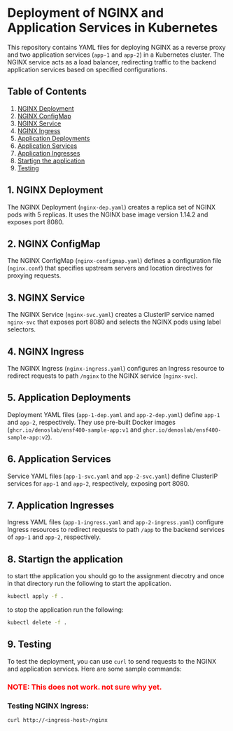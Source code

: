 # Deployment of NGINX and Application Services in Kubernetes

This repository contains YAML files for deploying NGINX as a reverse proxy and two application services (`app-1` and `app-2`) in a Kubernetes cluster. The NGINX service acts as a load balancer, redirecting traffic to the backend application services based on specified configurations.

## Table of Contents
1. [NGINX Deployment](#nginx-deployment)
2. [NGINX ConfigMap](#nginx-configmap)
3. [NGINX Service](#nginx-service)
4. [NGINX Ingress](#nginx-ingress)
5. [Application Deployments](#application-deployments)
6. [Application Services](#application-services)
7. [Application Ingresses](#application-ingresses)
8. [Startign the application](#startign-the-application)
9. [Testing](#testing)

## 1. NGINX Deployment <a name="nginx-deployment"></a>
The NGINX Deployment (`nginx-dep.yaml`) creates a replica set of NGINX pods with 5 replicas. It uses the NGINX base image version 1.14.2 and exposes port 8080.

## 2. NGINX ConfigMap <a name="nginx-configmap"></a>
The NGINX ConfigMap (`nginx-configmap.yaml`) defines a configuration file (`nginx.conf`) that specifies upstream servers and location directives for proxying requests.

## 3. NGINX Service <a name="nginx-service"></a>
The NGINX Service (`nginx-svc.yaml`) creates a ClusterIP service named `nginx-svc` that exposes port 8080 and selects the NGINX pods using label selectors.

## 4. NGINX Ingress <a name="nginx-ingress"></a>
The NGINX Ingress (`nginx-ingress.yaml`) configures an Ingress resource to redirect requests to path `/nginx` to the NGINX service (`nginx-svc`).

## 5. Application Deployments <a name="application-deployments"></a>
Deployment YAML files (`app-1-dep.yaml` and `app-2-dep.yaml`) define `app-1` and `app-2`, respectively. They use pre-built Docker images (`ghcr.io/denoslab/ensf400-sample-app:v1` and `ghcr.io/denoslab/ensf400-sample-app:v2`).

## 6. Application Services <a name="application-services"></a>
Service YAML files (`app-1-svc.yaml` and `app-2-svc.yaml`) define ClusterIP services for `app-1` and `app-2`, respectively, exposing port 8080.

## 7. Application Ingresses <a name="application-ingresses"></a>
Ingress YAML files (`app-1-ingress.yaml` and `app-2-ingress.yaml`) configure Ingress resources to redirect requests to path `/app` to the backend services of `app-1` and `app-2`, respectively.

## 8. Startign the application <a name="startign-the-applicatio"></a>
to start tthe application you should go to the assignment diecotry and once in that directory run the following to start the application.

```bash
kubectl apply -f .
```

to stop the application run the following:
```bash
kubectl delete -f .
```

## 9. Testing <a name="testing"></a> 
To test the deployment, you can use `curl` to send requests to the NGINX and application services. Here are some sample commands:

###   <span style="color:red">NOTE: This does not work. not sure why yet.</span>
### Testing NGINX Ingress:
```bash
curl http://<ingress-host>/nginx
